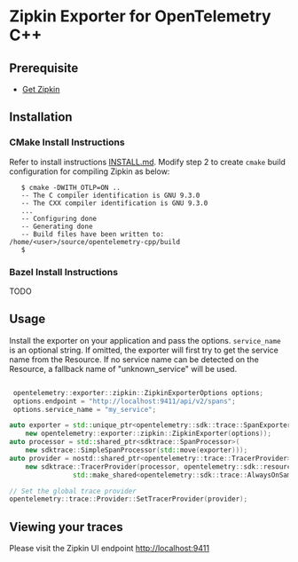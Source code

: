 # Zipkin Exporter for OpenTelemetry C++

## Prerequisite

* [Get Zipkin](https://zipkin.io/pages/quickstart.html)

## Installation

### CMake Install Instructions

Refer to install instructions [INSTALL.md](../../INSTALL.md#building-as-standalone-cmake-project).
Modify step 2 to create `cmake` build configuration for compiling Zipkin as below:

```console
   $ cmake -DWITH_OTLP=ON ..
   -- The C compiler identification is GNU 9.3.0
   -- The CXX compiler identification is GNU 9.3.0
   ...
   -- Configuring done
   -- Generating done
   -- Build files have been written to: /home/<user>/source/opentelemetry-cpp/build
   $
```

### Bazel Install Instructions

TODO

## Usage

Install the exporter on your application and pass the options. `service_name`
is an optional string. If omitted, the exporter will first try to get the
service name from the Resource. If no service name can be detected on the
Resource, a fallback name of "unknown_service" will be used.

```cpp

 opentelemetry::exporter::zipkin::ZipkinExporterOptions options;
 options.endpoint = "http://localhost:9411/api/v2/spans";
 options.service_name = "my_service";

auto exporter = std::unique_ptr<opentelemetry::sdk::trace::SpanExporter>(
    new opentelemetry::exporter::zipkin::ZipkinExporter(options));
auto processor = std::shared_ptr<sdktrace::SpanProcessor>(
    new sdktrace::SimpleSpanProcessor(std::move(exporter)));
auto provider = nostd::shared_ptr<opentelemetry::trace::TracerProvider>(
    new sdktrace::TracerProvider(processor, opentelemetry::sdk::resource::Resource::Create({}),
                std::make_shared<opentelemetry::sdk::trace::AlwaysOnSampler>()));

// Set the global trace provider
opentelemetry::trace::Provider::SetTracerProvider(provider);
```

## Viewing your traces

Please visit the Zipkin UI endpoint <http://localhost:9411>
